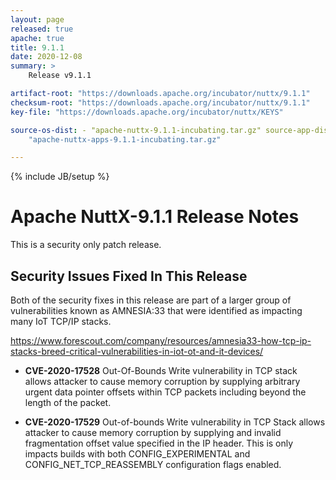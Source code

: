 ```yaml
---
layout: page
released: true
apache: true
title: 9.1.1
date: 2020-12-08
summary: >
    Release v9.1.1

artifact-root: "https://downloads.apache.org/incubator/nuttx/9.1.1"
checksum-root: "https://downloads.apache.org/incubator/nuttx/9.1.1"
key-file: "https://downloads.apache.org/incubator/nuttx/KEYS"

source-os-dist: - "apache-nuttx-9.1.1-incubating.tar.gz" source-app-dist: -
    "apache-nuttx-apps-9.1.1-incubating.tar.gz"

---
```



<!--
{% comment %}
Licensed to the Apache Software Foundation (ASF) under one or more
contributor license agreements.  See the NOTICE file distributed with
this work for additional information regarding copyright ownership.
The ASF licenses this file to you under the Apache License, Version 2.0
(the "License"); you may not use this file except in compliance with
the License.  You may obtain a copy of the License at

http://www.apache.org/licenses/LICENSE-2.0

Unless required by applicable law or agreed to in writing, software
distributed under the License is distributed on an "AS IS" BASIS,
WITHOUT WARRANTIES OR CONDITIONS OF ANY KIND, either express or implied.
See the License for the specific language governing permissions and
limitations under the License.
{% endcomment %}
-->

{% include JB/setup %}

# Apache NuttX-9.1.1 Release Notes

This is a security only patch release.

## Security Issues Fixed In This Release
Both of the security fixes in this release are part of a larger group of
vulnerabilities known as AMNESIA:33 that were identified as impacting many IoT
TCP/IP stacks.
 
https://www.forescout.com/company/resources/amnesia33-how-tcp-ip-stacks-breed-critical-vulnerabilities-in-iot-ot-and-it-devices/

 * __CVE-2020-17528__ Out-Of-Bounds Write vulnerability in TCP stack
   allows attacker to cause memory corruption by supplying arbitrary urgent
   data pointer offsets within TCP packets including beyond the length of the
   packet.

 * __CVE-2020-17529__ Out-of-bounds Write vulnerability in TCP Stack
   allows attacker to cause memory corruption by supplying and invalid
   fragmentation offset value specified in the IP header.  This is only impacts
   builds with both CONFIG_EXPERIMENTAL and CONFIG_NET_TCP_REASSEMBLY
   configuration flags enabled.